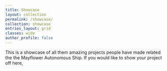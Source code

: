 ```yaml
---
title: Showcase
layout: collection
permalink: /showcase/
collection: showcase
entries_layout: grid
classes: wide
author_profile: false
---
```


This is a showcase of all them amazing projects people have made related the the Mayflower Autonomous Ship. If you would like to show your project off here, 